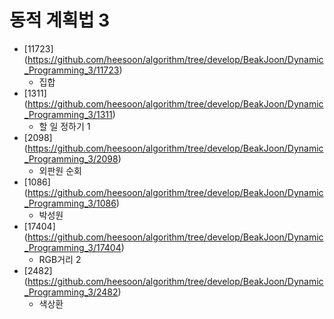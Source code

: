 동적 계획법 3
==========================================================================================
* [11723] (https://github.com/heesoon/algorithm/tree/develop/BeakJoon/Dynamic_Programming_3/11723)
  * 집합
* [1311] (https://github.com/heesoon/algorithm/tree/develop/BeakJoon/Dynamic_Programming_3/1311)
  * 할 일 정하기 1
* [2098] (https://github.com/heesoon/algorithm/tree/develop/BeakJoon/Dynamic_Programming_3/2098)
  * 외판원 순회
* [1086] (https://github.com/heesoon/algorithm/tree/develop/BeakJoon/Dynamic_Programming_3/1086)
  * 박성원
* [17404] (https://github.com/heesoon/algorithm/tree/develop/BeakJoon/Dynamic_Programming_3/17404)
  * RGB거리 2
* [2482] (https://github.com/heesoon/algorithm/tree/develop/BeakJoon/Dynamic_Programming_3/2482)
  * 색상환